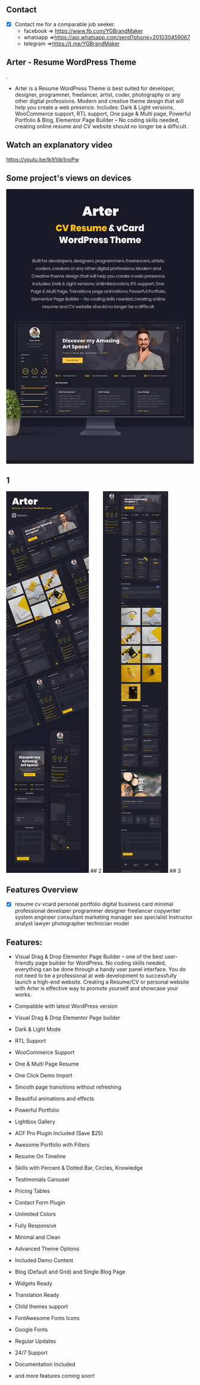 
## Contact 

- [x] Contact me for a comparable job seeker.
	- facebook => https://www.fb.com/YGBrandMaker
	- whatsapp =>https://api.whatsapp.com/send?phone=201030459067
	- telegram =>https://t.me/YGBrandMaker

## Arter - Resume WordPress Theme
.


- Arter is a Resume WordPress Theme is best suited for developer, designer, programmer, freelancer, artist, coder, photography or any other digital professions. Modern and creative theme design that will help you create a web presence. Includes: Dark & Light versions, WooCommerce support, RTL support, One page & Multi page, Powerful Portfolio & Blog, Elementor Page Builder – No coding skills needed, creating online resume and CV website should no longer be a difficult.

## Watch an explanatory video

https://youtu.be/lk91dp1noPw

## Some project's views on devices




 <img src="https://raw.githubusercontent.com/youssefghamry/Arter/main/img/1.png">
 
 ## 1
  <img src="https://raw.githubusercontent.com/youssefghamry/Arter/main/img/2.png">
## 2
  <img src="https://raw.githubusercontent.com/youssefghamry/Arter/main/img/home.png">
## 3


## Features Overview


- [x] resume cv vcard personal portfolio digital business card minimal professional developer programmer designer freelancer copywriter system engineer consultant marketing manager seo specialist Instructor analyst lawyer photographer technician model


 

## Features:


- Visual Drag & Drop Elementor Page Builder – one of the best user-friendly page builder for WordPress. No coding skills needed, everything can be done through a handy user panel interface. You do not need to be a professional at web development to successfully launch a high-end website. Creating a Resume/CV or personal website with Arter is effective way to promote yourself and showcase your works.

- Compatible with latest WordPress version
- Visual Drag & Drop Elementor Page builder
- Dark & Light Mode
- RTL Support
- WooCommerce Support
- One & Multi Page Resume
- One Click Demo Import
- Smooth page transitions without refreshing
- Beautiful animations and effects
- Powerful Portfolio
- Lightbox Gallery
- ACF Pro Plugin Included (Save $25)
- Awesome Portfolio with Filters
- Resume On Timeline
- Skills with Percent & Dotted Bar, Circles, Knowledge
- Testimonials Carousel
- Pricing Tables
- Contact Form Plugin
- Unlimited Colors
- Fully Responsive
- Minimal and Clean
- Advanced Theme Options
- Included Demo Content
- Blog (Default and Grid) and Single Blog Page
- Widgets Ready
- Translation Ready
- Child themes support
- FontAwesome Fonts Icons
- Google Fonts
- Regular Updates
- 24/7 Support
- Documentation Included
- and more features coming soon!

